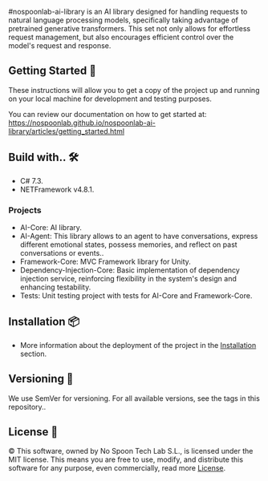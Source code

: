 
#nospoonlab-ai-library is an AI library designed for handling requests to natural language processing models, specifically taking advantage of pretrained generative transformers. This set not only allows for effortless request management, but also encourages efficient control over the model's request and response.

## Getting Started 🚀
These instructions will allow you to get a copy of the project up and running on your local machine for development and testing purposes.

You can review our documentation on how to get started at: https://nospoonlab.github.io/nospoonlab-ai-library/articles/getting_started.html

## Build with.. 🛠️

- C# 7.3.
- NETFramework v4.8.1.

### Projects
- AI-Core: AI library.
- AI-Agent: This library allows to an agent to have conversations, express different emotional states, possess memories, and reflect on past conversations or events..
- Framework-Core: MVC Framework library for Unity.
- Dependency-Injection-Core: Basic implementation of dependency injection service, reinforcing flexibility in the system's design and enhancing testability.
- Tests: Unit testing project with tests for AI-Core and Framework-Core.


## Installation  📦

- More information about the deployment of the project in the [Installation](https://nospoonlab.github.io/nospoonlab-ai-library/articles/installation.html) section.

## Versioning  📌

We use SemVer for versioning. For all available versions, see the tags in this repository..

## License  📄

© This software, owned by No Spoon Tech Lab S.L., is licensed under the MIT license. This means you are free to use, modify, and distribute this software for any purpose, even commercially, read more [License](https://nospoonlab.github.io/nospoonlab-ai-library/articles/license.html).

